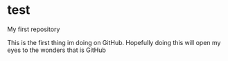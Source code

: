 # test
My first repository

This is the first thing im doing on GitHub. Hopefully doing this will open my eyes to the wonders that is GitHub
